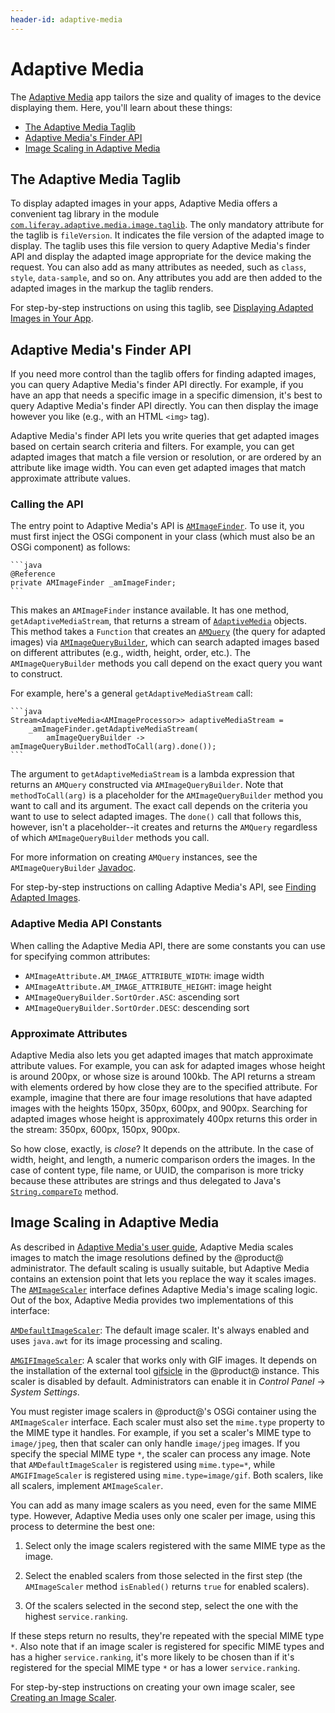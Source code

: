```yaml
---
header-id: adaptive-media
---
```


# Adaptive Media

The 
[Adaptive Media](/discover/portal/-/knowledge_base/7-2/adapting-your-media-across-multiple-devices) 
app tailors the size and quality of images to the device displaying them. Here, 
you'll learn about these things:

-   [The Adaptive Media Taglib](#the-adaptive-media-taglib)
-   [Adaptive Media's Finder API](#adaptive-medias-finder-api)
-   [Image Scaling in Adaptive Media](#image-scaling-in-adaptive-media)

## The Adaptive Media Taglib

To display adapted images in your apps, Adaptive Media offers a convenient tag 
library in the module 
[`com.liferay.adaptive.media.image.taglib`](https://github.com/liferay/com-liferay-adaptive-media/tree/master/adaptive-media-image-taglib). 
The only mandatory attribute for the taglib is `fileVersion`. It indicates the 
file version of the adapted image to display. The taglib uses this file version 
to query Adaptive Media's finder API and display the adapted image appropriate 
for the device making the request. You can also add as many attributes as 
needed, such as `class`, `style`, `data-sample`, and so on. Any attributes you 
add are then added to the adapted images in the markup the taglib renders. 

For step-by-step instructions on using this taglib, see 
[Displaying Adapted Images in Your App](/developer/frameworks/-/knowledge_base/7-2/displaying-adapted-images-in-your-app). 

## Adaptive Media's Finder API

If you need more control than the taglib offers for finding adapted images, you 
can query Adaptive Media's finder API directly. For example, if you have an app 
that needs a specific image in a specific dimension, it's best to query Adaptive 
Media's finder API directly. You can then display the image however you like 
(e.g., with an HTML `<img>` tag). 

Adaptive Media's finder API lets you write queries that get adapted images based 
on certain search criteria and filters. For example, you can get adapted images 
that match a file version or resolution, or are ordered by an attribute like 
image width. You can even get adapted images that match approximate attribute 
values. 

### Calling the API

The entry point to Adaptive Media's API is 
[`AMImageFinder`](@app-ref@/adaptive-media/latest/javadocs/com/liferay/adaptive/media/image/finder/AMImageFinder.html). 
To use it, you must first inject the OSGi component in your class (which must 
also be an OSGi component) as follows: 

    ```java
    @Reference
    private AMImageFinder _amImageFinder;
    ```

This makes an `AMImageFinder` instance available. It has one method, 
`getAdaptiveMediaStream`, that returns a stream of 
[`AdaptiveMedia`](@app-ref@/adaptive-media/latest/javadocs/com/liferay/adaptive/media/AdaptiveMedia.html) 
objects. This method takes a `Function` that creates an 
[`AMQuery`](@app-ref@/adaptive-media/latest/javadocs/com/liferay/adaptive/media/finder/AMQuery.html) 
(the query for adapted images) via 
[`AMImageQueryBuilder`](@app-ref@/adaptive-media/latest/javadocs/com/liferay/adaptive/media/image/finder/AMImageQueryBuilder.html), 
which can search adapted images based on different attributes (e.g., width, 
height, order, etc.). The `AMImageQueryBuilder` methods you call depend on the 
exact query you want to construct. 

For example, here's a general `getAdaptiveMediaStream` call:

    ```java
    Stream<AdaptiveMedia<AMImageProcessor>> adaptiveMediaStream =
        _amImageFinder.getAdaptiveMediaStream(
            amImageQueryBuilder -> amImageQueryBuilder.methodToCall(arg).done());
    ```

The argument to `getAdaptiveMediaStream` is a lambda expression that returns an 
`AMQuery` constructed via `AMImageQueryBuilder`. Note that `methodToCall(arg)` 
is a placeholder for the `AMImageQueryBuilder` method you want to call and its 
argument. The exact call depends on the criteria you want to use to select 
adapted images. The `done()` call that follows this, however, isn't a 
placeholder--it creates and returns the `AMQuery` regardless of which 
`AMImageQueryBuilder` methods you call. 

For more information on creating `AMQuery` instances, see the 
`AMImageQueryBuilder` 
[Javadoc](@app-ref@/adaptive-media/latest/javadocs/com/liferay/adaptive/media/image/finder/AMImageQueryBuilder.html). 

For step-by-step instructions on calling Adaptive Media's API, see 
[Finding Adapted Images](/developer/frameworks/-/knowledge_base/7-2/finding-adapted-images). 

### Adaptive Media API Constants

When calling the Adaptive Media API, there are some constants you can use for 
specifying common attributes: 

-   `AMImageAttribute.AM_IMAGE_ATTRIBUTE_WIDTH`: image width
-   `AMImageAttribute.AM_IMAGE_ATTRIBUTE_HEIGHT`: image height
-   `AMImageQueryBuilder.SortOrder.ASC`: ascending sort
-   `AMImageQueryBuilder.SortOrder.DESC`: descending sort

### Approximate Attributes

Adaptive Media also lets you get adapted images that match approximate attribute 
values. For example, you can ask for adapted images whose height is around 
200px, or whose size is around 100kb. The API returns a stream with elements 
ordered by how close they are to the specified attribute. For example, imagine 
that there are four image resolutions that have adapted images with the heights 
150px, 350px, 600px, and 900px. Searching for adapted images whose height is 
approximately 400px returns this order in the stream: 350px, 600px, 150px, 
900px. 

So how close, exactly, is *close*? It depends on the attribute. In the case of 
width, height, and length, a numeric comparison orders the images. In the case 
of content type, file name, or UUID, the comparison is more tricky because these 
attributes are strings and thus delegated to Java's 
[`String.compareTo`](https://docs.oracle.com/javase/8/docs/api/java/lang/String.html#compareTo-java.lang.String-) 
method. 

## Image Scaling in Adaptive Media

As described in 
[Adaptive Media's user guide](/discover/portal/-/knowledge_base/7-2/adapting-your-media-across-multiple-devices), 
Adaptive Media scales images to match the image resolutions defined by the 
@product@ administrator. The default scaling is usually suitable, but Adaptive 
Media contains an extension point that lets you replace the way it scales 
images. The 
[`AMImageScaler`](@app-ref@/adaptive-media/latest/javadocs/com/liferay/adaptive/media/image/scaler/AMImageScaler.html) 
interface defines Adaptive Media's image scaling logic. Out of the box, Adaptive 
Media provides two implementations of this interface: 

[`AMDefaultImageScaler`](https://github.com/liferay/com-liferay-adaptive-media/blob/master/adaptive-media-image-impl/src/main/java/com/liferay/adaptive/media/image/internal/scaler/AMDefaultImageScaler.java): 
The default image scaler. It's always enabled and uses `java.awt` for its image 
processing and scaling. 

[`AMGIFImageScaler`](https://github.com/liferay/com-liferay-adaptive-media/blob/master/adaptive-media-image-impl/src/main/java/com/liferay/adaptive/media/image/internal/scaler/AMGIFImageScaler.java): 
A scaler that works only with GIF images. It depends on the installation of the 
external tool 
[gifsicle](https://www.lcdf.org/gifsicle/) 
in the @product@ instance. This scaler is disabled by default. Administrators 
can enable it in *Control Panel* &rarr; *System Settings*. 

You must register image scalers in @product@'s OSGi container using the 
`AMImageScaler` interface. Each scaler must also set the `mime.type` property to 
the MIME type it handles. For example, if you set a scaler's MIME type to 
`image/jpeg`, then that scaler can only handle `image/jpeg` images. If you 
specify the special MIME type `*`, the scaler can process any image. Note that 
`AMDefaultImageScaler` is registered using `mime.type=*`, while 
`AMGIFImageScaler` is registered using `mime.type=image/gif`. Both scalers, like 
all scalers, implement `AMImageScaler`. 

You can add as many image scalers as you need, even for the same MIME type. 
However, Adaptive Media uses only one scaler per image, using this process to 
determine the best one: 

1.  Select only the image scalers registered with the same MIME type as the 
    image. 

2.  Select the enabled scalers from those selected in the first step 
    (the `AMImageScaler` method `isEnabled()` returns `true` for enabled 
    scalers). 

3.  Of the scalers selected in the second step, select the one with the highest 
    `service.ranking`. 

If these steps return no results, they're repeated with the special MIME type 
`*`. Also note that if an image scaler is registered for specific MIME types and 
has a higher `service.ranking`, it's more likely to be chosen than if it's 
registered for the special MIME type `*` or has a lower `service.ranking`. 

For step-by-step instructions on creating your own image scaler, see 
[Creating an Image Scaler](/developer/frameworks/-/knowledge_base/7-2/creating-an-image-scaler). 
